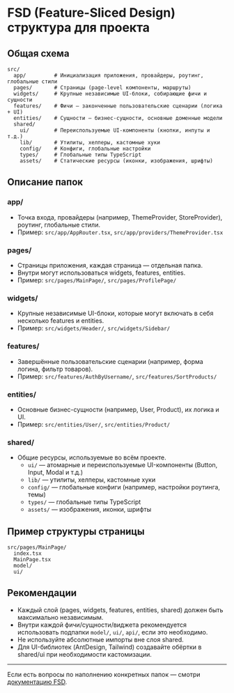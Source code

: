 # FSD (Feature-Sliced Design) структура для проекта

## Общая схема

```
src/
  app/         # Инициализация приложения, провайдеры, роутинг, глобальные стили
  pages/       # Страницы (page-level компоненты, маршруты)
  widgets/     # Крупные независимые UI-блоки, собирающие фичи и сущности
  features/    # Фичи — законченные пользовательские сценарии (логика + UI)
  entities/    # Сущности — бизнес-сущности, основные доменные модели
  shared/
    ui/        # Переиспользуемые UI-компоненты (кнопки, инпуты и т.д.)
    lib/       # Утилиты, хелперы, кастомные хуки
    config/    # Конфиги, глобальные настройки
    types/     # Глобальные типы TypeScript
    assets/    # Статические ресурсы (иконки, изображения, шрифты)
```

## Описание папок

### app/
- Точка входа, провайдеры (например, ThemeProvider, StoreProvider), роутинг, глобальные стили.
- Пример: `src/app/AppRouter.tsx`, `src/app/providers/ThemeProvider.tsx`

### pages/
- Страницы приложения, каждая страница — отдельная папка.
- Внутри могут использоваться widgets, features, entities.
- Пример: `src/pages/MainPage/`, `src/pages/ProfilePage/`

### widgets/
- Крупные независимые UI-блоки, которые могут включать в себя несколько features и entities.
- Пример: `src/widgets/Header/`, `src/widgets/Sidebar/`

### features/
- Завершённые пользовательские сценарии (например, форма логина, фильтр товаров).
- Пример: `src/features/AuthByUsername/`, `src/features/SortProducts/`

### entities/
- Основные бизнес-сущности (например, User, Product), их логика и UI.
- Пример: `src/entities/User/`, `src/entities/Product/`

### shared/
- Общие ресурсы, используемые во всём проекте.
  - `ui/` — атомарные и переиспользуемые UI-компоненты (Button, Input, Modal и т.д.)
  - `lib/` — утилиты, хелперы, кастомные хуки
  - `config/` — глобальные конфиги (например, настройки роутинга, темы)
  - `types/` — глобальные типы TypeScript
  - `assets/` — изображения, иконки, шрифты

## Пример структуры страницы

```
src/pages/MainPage/
  index.tsx
  MainPage.tsx
  model/
  ui/
```

## Рекомендации
- Каждый слой (pages, widgets, features, entities, shared) должен быть максимально независимым.
- Внутри каждой фичи/сущности/виджета рекомендуется использовать подпапки `model/`, `ui/`, `api/`, если это необходимо.
- Не используйте абсолютные импорты вне слоя shared.
- Для UI-библиотек (AntDesign, Tailwind) создавайте обёртки в shared/ui при необходимости кастомизации.

---

Если есть вопросы по наполнению конкретных папок — смотри [документацию FSD](https://feature-sliced.design/docs). 